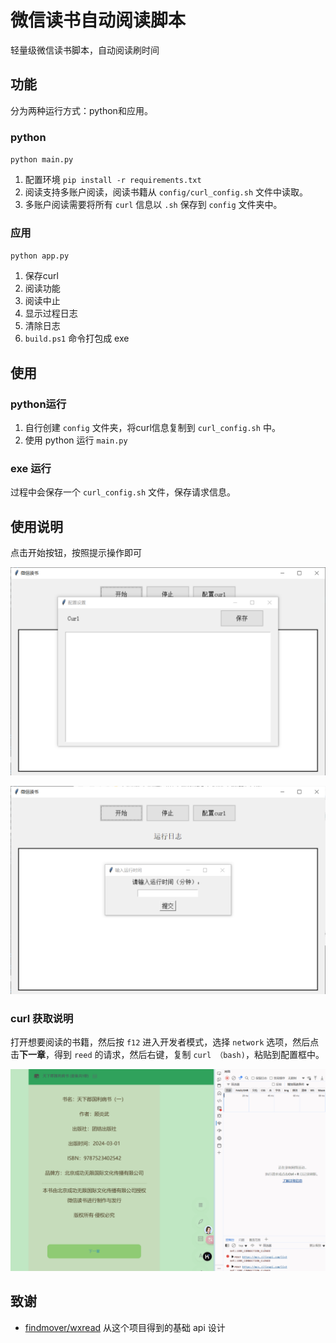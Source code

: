 # 微信读书自动阅读脚本

轻量级微信读书脚本，自动阅读刷时间

## 功能

分为两种运行方式：python和应用。

### python

`python main.py`

1. 配置环境 `pip install -r requirements.txt`
2. 阅读支持多账户阅读，阅读书籍从 `config/curl_config.sh` 文件中读取。
3. 多账户阅读需要将所有 `curl` 信息以 `.sh` 保存到 `config` 文件夹中。

### 应用

`python app.py`

1. 保存curl
2. 阅读功能
3. 阅读中止
4. 显示过程日志
5. 清除日志
6. `build.ps1` 命令打包成 exe

## 使用

### python运行

1. 自行创建 `config` 文件夹，将curl信息复制到 `curl_config.sh` 中。
2. 使用 python 运行 `main.py`

### exe 运行

过程中会保存一个 `curl_config.sh` 文件，保存请求信息。

## 使用说明

点击开始按钮，按照提示操作即可

![alt text](images/README/image.png)

![alt text](images/README/image-1.png)

### curl 获取说明

打开想要阅读的书籍，然后按 `f12` 进入开发者模式，选择 `network` 选项，然后点击**下一章**，得到 `reed` 的请求，然后右键，复制 `curl （bash)`，粘贴到配置框中。

![alt text](images/README/PixPin_2025-04-04_19-15-51.gif)

## 致谢

- [findmover/wxread](https://github.com/findmover/wxread) 从这个项目得到的基础 api 设计
